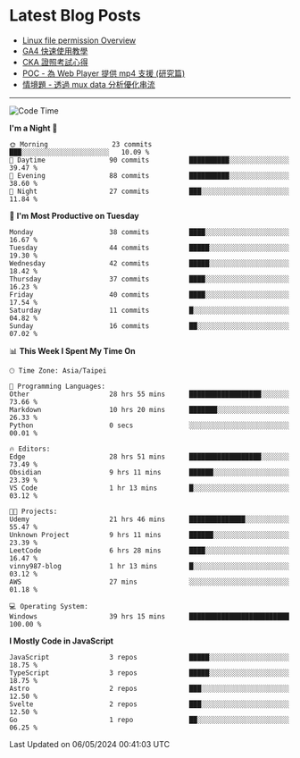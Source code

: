 # Latest Blog Posts
<!-- BLOG-POST-LIST:START -->
- [Linux file permission Overview](https://blog.vinny987.xyz/blog/2024/linux-file-permission-overview/)
- [GA4 快速使用教學](https://blog.vinny987.xyz/blog/2024/quick-guide-to-using-ga4/)
- [CKA 證照考試心得](https://blog.vinny987.xyz/blog/2024/my-experience-taking-the-cka-certification-exam/)
- [POC - 為 Web Player 提供 mp4 支援 &lpar;研究篇&rpar;](https://blog.vinny987.xyz/blog/2024/poc-how-to-provide-mp4-support-for-a-web-player-research/)
- [情境題 - 透過 mux data 分析優化串流](https://blog.vinny987.xyz/blog/2024/case-study-optimizing-streaming-through-mux-data-analysis/)
<!-- BLOG-POST-LIST:END -->

---

<!--START_SECTION:waka-->
![Code Time](http://img.shields.io/badge/Code%20Time-138%20hrs%2031%20mins-blue)

**I'm a Night 🦉** 

```text
🌞 Morning                23 commits          ███░░░░░░░░░░░░░░░░░░░░░░   10.09 % 
🌆 Daytime                90 commits          ██████████░░░░░░░░░░░░░░░   39.47 % 
🌃 Evening                88 commits          ██████████░░░░░░░░░░░░░░░   38.60 % 
🌙 Night                  27 commits          ███░░░░░░░░░░░░░░░░░░░░░░   11.84 % 
```
📅 **I'm Most Productive on Tuesday** 

```text
Monday                   38 commits          ████░░░░░░░░░░░░░░░░░░░░░   16.67 % 
Tuesday                  44 commits          █████░░░░░░░░░░░░░░░░░░░░   19.30 % 
Wednesday                42 commits          █████░░░░░░░░░░░░░░░░░░░░   18.42 % 
Thursday                 37 commits          ████░░░░░░░░░░░░░░░░░░░░░   16.23 % 
Friday                   40 commits          ████░░░░░░░░░░░░░░░░░░░░░   17.54 % 
Saturday                 11 commits          █░░░░░░░░░░░░░░░░░░░░░░░░   04.82 % 
Sunday                   16 commits          ██░░░░░░░░░░░░░░░░░░░░░░░   07.02 % 
```


📊 **This Week I Spent My Time On** 

```text
🕑︎ Time Zone: Asia/Taipei

💬 Programming Languages: 
Other                    28 hrs 55 mins      ██████████████████░░░░░░░   73.66 % 
Markdown                 10 hrs 20 mins      ███████░░░░░░░░░░░░░░░░░░   26.33 % 
Python                   0 secs              ░░░░░░░░░░░░░░░░░░░░░░░░░   00.01 % 

🔥 Editors: 
Edge                     28 hrs 51 mins      ██████████████████░░░░░░░   73.49 % 
Obsidian                 9 hrs 11 mins       ██████░░░░░░░░░░░░░░░░░░░   23.39 % 
VS Code                  1 hr 13 mins        █░░░░░░░░░░░░░░░░░░░░░░░░   03.12 % 

🐱‍💻 Projects: 
Udemy                    21 hrs 46 mins      ██████████████░░░░░░░░░░░   55.47 % 
Unknown Project          9 hrs 11 mins       ██████░░░░░░░░░░░░░░░░░░░   23.39 % 
LeetCode                 6 hrs 28 mins       ████░░░░░░░░░░░░░░░░░░░░░   16.47 % 
vinny987-blog            1 hr 13 mins        █░░░░░░░░░░░░░░░░░░░░░░░░   03.12 % 
AWS                      27 mins             ░░░░░░░░░░░░░░░░░░░░░░░░░   01.18 % 

💻 Operating System: 
Windows                  39 hrs 15 mins      █████████████████████████   100.00 % 
```

**I Mostly Code in JavaScript** 

```text
JavaScript               3 repos             █████░░░░░░░░░░░░░░░░░░░░   18.75 % 
TypeScript               3 repos             █████░░░░░░░░░░░░░░░░░░░░   18.75 % 
Astro                    2 repos             ███░░░░░░░░░░░░░░░░░░░░░░   12.50 % 
Svelte                   2 repos             ███░░░░░░░░░░░░░░░░░░░░░░   12.50 % 
Go                       1 repo              ██░░░░░░░░░░░░░░░░░░░░░░░   06.25 % 
```




 Last Updated on 06/05/2024 00:41:03 UTC
<!--END_SECTION:waka-->

<!--
**vincent97277/vincent97277** is a ✨ _special_ ✨ repository because its `README.md` (this file) appears on your GitHub profile.

Here are some ideas to get you started:

- 🔭 I’m currently working on ...
- 🌱 I’m currently learning ...
- 👯 I’m looking to collaborate on ...
- 🤔 I’m looking for help with ...
- 💬 Ask me about ...
- 📫 How to reach me: ...
- 😄 Pronouns: ...
- ⚡ Fun fact: ...
-->

